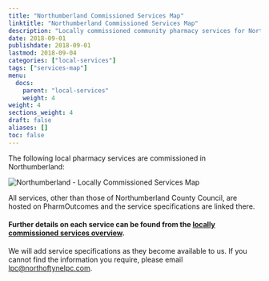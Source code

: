 ```yaml
---
title: "Northumberland Commissioned Services Map"
linktitle: "Northumberland Commissioned Services Map"
description: "Locally commissioned community pharmacy services for Northumberland"
date: 2018-09-01
publishdate: 2018-09-01
lastmod: 2018-09-04
categories: ["local-services"]
tags: ["services-map"]
menu:
  docs:
    parent: "local-services"
    weight: 4
weight: 4
sections_weight: 4
draft: false
aliases: []
toc: false
---
```


The following local pharmacy services are commissioned in Northumberland:  

![Northumberland - Locally Commissioned Services Map](/images/Northumberland-Locally-Commissioned-Services.png)

All services, other than those of Northumberland County Council, are hosted on PharmOutcomes and the service specifications are linked there.  

#### Further details on each service can be found from the [locally commissioned services overview](/local-services/).

We will add service specifications as they become available to us.  If you cannot find the information you require, please email 
[lpc@northoftynelpc.com](mailto:lpc@northoftynelpc.com).  
